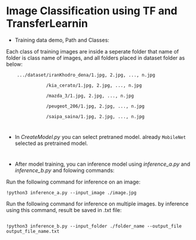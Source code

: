 # Image Classification using TF and TransferLearnin

- Training data demo, Path and Classes:


Each class of training images are inside a seperate folder that name of folder is class name of images, and all folders placed in dataset folder as below:

        .../dataset/iranKhodro_dena/1.jpg, 2.jpg, ..., n.jpg

                   /kia_cerato/1.jpg, 2.jpg, ..., n.jpg
                   
                   /mazda_3/1.jpg, 2.jpg, ..., n.jpg
                 
                   /peugeot_206/1.jpg, 2.jpg, ..., n.jpg
                 
                   /saipa_saina/1.jpg, 2.jpg, ..., n.jpg
                 

#

- In _CreateModel.py_ you can select pretraned model. already `MobileNet` selected as pretrained model.

#


- After model training, you can inference model using _inference_a.py_ and _inference_b.py_ and folowing commands:



Run the following command for inference on an image:

```
!python3 inference_a.py --input_image ./image.jpg
```


Run the following command for inference on multiple images. by inference using this command, result be saved in .txt file:

```

!python3 inference_b.py --input_folder ./folder_name --output_file output_file_name.txt

```
